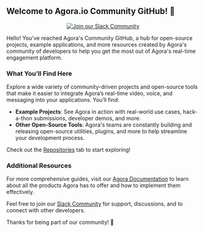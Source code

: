 ## Welcome to Agora.io Community GitHub! 👋

<p align="center">
  <a href="https://www.agora.io/en/join-slack/">
    <img src="https://img.shields.io/badge/slack-@RTE%20Dev-blue.svg?logo=slack" alt="Join our Slack Community">
  </a>
</p>

Hello! You've reached Agora's Community GitHub, a hub for open-source projects, example applications, and more resources created by Agora's community of developers to help you get the most out of Agora's real-time engagement platform.

### What You’ll Find Here
Explore a wide variety of community-driven projects and open-source tools that make it easier to integrate Agora’s real-time video, voice, and messaging into your applications. You’ll find:
- **Example Projects**: See Agora in action with real-world use cases, hack-a-thon submissions, developer demos, and more.
- **Other Open-Source Tools**: Agora's teams are constantly building and releasing open-source utilities, plugins, and more to help streamline your development process.

Check out the [Repositories](https://github.com/orgs/AgoraIO-Community/repositories) tab to start exploring!

### Additional Resources
For more comprehensive guides, visit our [Agora Documentation](https://docs.agora.io/en/) to learn about all the products Agora has to offer and how to implement them effectively.

Feel free to join our [Slack Community](https://www.agora.io/en/join-slack/) for support, discussions, and to connect with other developers.

Thanks for being part of our community! 🚀
